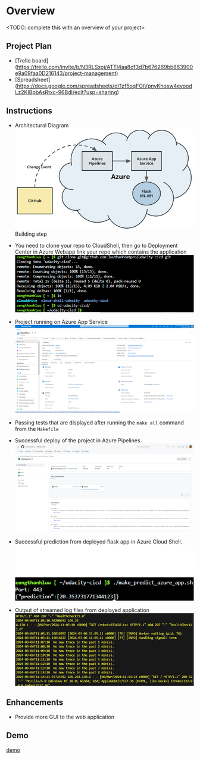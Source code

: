 # Overview

<TODO: complete this with an overview of your project>

## Project Plan

* [Trello board] (https://trello.com/invite/b/N3RLSxoj/ATTI4aa8df3d7b676269bb863900e9a09faa0D216143/project-management)
* [Spreadsheet] (https://docs.google.com/spreadsheets/d/1zf5oqFOlVpnyKhosw4eyoodLz2KIBpbAsRtxc-96BdI/edit?usp=sharing)

## Instructions

* Architectural Diagram
![Architectual](images/cd-diagram.png)
Building step
* You need to clone your repo to CloudShell, then go to Deployment Center in Azure Webapp link your repo which contains the application
![Cloned Repo](images/cloned_repo.png)
* Project running on Azure App Service
![Webapp](images/webapp.png)

* Passing tests that are displayed after running the `make all` command from the `Makefile`
* Successful deploy of the project in Azure Pipelines.
![Successful test](images/successful-test.png)

* Successful prediction from deployed flask app in Azure Cloud Shell.  
![prediction](images/prediction.png)

* Output of streamed log files from deployed application
![log](images/stream-log.png)


## Enhancements

* Provide more GUI to the web application

## Demo 

[demo](https://youtu.be/KUDL4I8s4xo)

